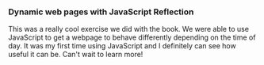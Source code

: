 ### Dynamic web pages with JavaScript Reflection

This was a really cool exercise we did with the book. We were able to use JavaScript to get a webpage to behave differently depending on the time of day. It was my first time using JavaScript and I definitely can see how useful it can be. Can't wait to learn more!

